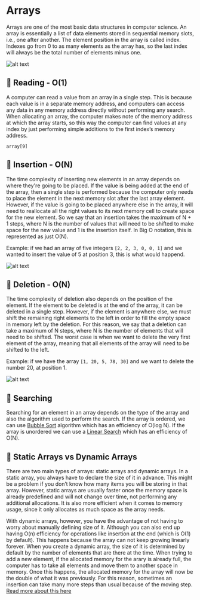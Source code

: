# Arrays

Arrays are one of the most basic data structures in computer science. An array is essentially a list of data elements stored in sequential memory slots, i.e., one after another.
The element position in the array is called index. Indexes go from 0 to as many elements as the array has, so the last index will always be the total number of elements minus one.

![alt text](https://media.geeksforgeeks.org/wp-content/uploads/20220721080308/array.png)

## :bookmark_tabs: Reading - O(1)

A computer can read a value from an array in a single step. This is because each value is in a separate memory address, and computers can access any data in any memory address directly without performing any search.
When allocating an array, the computer makes note of the memory address at which the array starts, so this way the computer can find values at any index by just performing simple additions to the first index’s memory address.

```
array[9]
```

## :bookmark_tabs: Insertion - O(N)
The time complexity of inserting new elements in an array depends on where they're going to be placed. If the value is being added at the end of the array, then a single step is performed because the computer only needs to place the element in the next memory slot after the last array element. However, if the value is going to be placed anywhere else in the array, it will need to reallocate all the right values to its next memory cell to create space for the new element. So we say that an insertion takes the maximum of N + 1 steps, where N is the number of values that will need to be shifted to make space for the new value and 1 is the insertion itself. In Big O notation, this is represented as just O(N).

Example: if we had an array of five integers ```[2, 2, 3, 0, 0, 1]``` and we wanted to insert the value of 5 at position 3, this is what would happend.

![alt text](https://www.codesdope.com/staticroot/images/ds/intro5.gif)

## :bookmark_tabs: Deletion - O(N)
The time complexity of deletion also depends on the position of the element. If the element to be deleted is at the end of the array, it can be deleted in a single step. However, if the element is anywhere else, we must shift the remaining right elements to the left in order to fill the empty space in memory left by the deletion. For this reason, we say that a deletion can take a maximum of N steps, where N is the number of elements that will need to be shifted. The worst case is when we want to delete the very first element of the array, meaning that all elements of the array will need to be shifted to the left.

Example: if we have the array ```[1, 20, 5, 78, 30]``` and we want to delete the number 20, at position 1.

![alt text](https://www.log2base2.com/images/ds/remove-an-element-from-array.png)


## :bookmark_tabs: Searching 
Searching for an element in an array depends on the type of the array and also the algorithm used to perform the search. If the array is ordered, we can use [Bubble Sort](https://github.com/GustavoKristoffersen/data-structures-and-algorithms/tree/main/algorithms/searching/binary_search) algorithm which has an efficiency of O(log N). If the array is unordered we can use a [Linear Search](https://github.com/GustavoKristoffersen/data-structures-and-algorithms/tree/main/algorithms/searching/linear_search) which has an efficiency of O(N).


## :bookmark_tabs: Static Arrays vs Dynamic Arrays
There are two main types of arrays: static arrays and dynamic arrays. In a static array, you always have to declare the size of it in advance. This might be a problem if you don’t know how many items you will be storing in that array. However, static arrays are usually faster once the memory space is already predefined and will not change over time, not performing any additional allocations. It is also more efficient when it comes to memory usage, since it only allocates as much space as the array needs.

With dynamic arrays, however, you have the advantage of not having to worry about manually defining size of it. Although you can also end up having O(n) efficiency for operations like insertion at the end (which is O(1) by default). This happens because the array can not keep growing linearly forever. When you create a dynamic array, the size of it is determined by default by the number of elements that are there at the time. When trying to add a new element, if the allocated memory for the arary is already full, the computer has to take all elements and move them to another space in memory. Once this happens, the allocated memory for the array will now be the double of what it was previously. For this reason, sometimes an insertion can take many more steps than usual because of the moving step. [Read more about this here](https://en.wikipedia.org/wiki/Amortized_analysis#Dynamic_Array)

